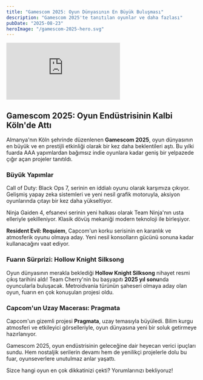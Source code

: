 ```yaml
---
title: "Gamescom 2025: Oyun Dünyasının En Büyük Buluşması"
description: "Gamescom 2025'te tanıtılan oyunlar ve daha fazlası"
pubDate: "2025-08-23"
heroImage: "/gamescom-2025-hero.svg"
---
```


<div class="video-wrap">
	<iframe 
		src="https://www.youtube.com/embed/MrFGLQD209Y" 
		title="Gamescom 2025 Resmi Özet Videosu" 
		loading="lazy"
		frameborder="0" 
		allow="accelerometer; autoplay; clipboard-write; encrypted-media; gyroscope; picture-in-picture; web-share" 
		referrerpolicy="strict-origin-when-cross-origin" 
		allowfullscreen
	></iframe>
</div>

## Gamescom 2025: Oyun Endüstrisinin Kalbi Köln'de Attı

Almanya'nın Köln şehrinde düzenlenen **Gamescom 2025**, oyun dünyasının en büyük ve en prestijli etkinliği olarak bir kez daha beklentileri aştı. Bu yılki fuarda AAA yapımlardan bağımsız indie oyunlara kadar geniş bir yelpazede çığır açan projeler tanıtıldı.

### Büyük Yapımlar

Call of Duty: Black Ops 7, serinin en iddialı oyunu olarak karşımıza çıkıyor. Gelişmiş yapay zeka sistemleri ve yeni nesil grafik motoruyla, aksiyon oyunlarında çıtayı bir kez daha yükseltiyor.

Ninja Gaiden 4, efsanevi serinin yeni halkası olarak Team Ninja'nın usta elleriyle şekilleniyor. Klasik dövüş mekaniği modern teknoloji ile birleşiyor.

**Resident Evil: Requiem**, Capcom'un korku serisinin en karanlık ve atmosferik oyunu olmaya aday. Yeni nesil konsolların gücünü sonuna kadar kullanacağını vaat ediyor.

### Fuarın Sürprizi: Hollow Knight Silksong

Oyun dünyasının merakla beklediği **Hollow Knight Silksong** nihayet resmi çıkış tarihini aldı! Team Cherry'nin bu başyapıtı **2025 yıl sonu**nda oyuncularla buluşacak. Metroidvania türünün şaheseri olmaya aday olan oyun, fuarın en çok konuşulan projesi oldu.

### Capcom'un Uzay Macerası: Pragmata

Capcom'un gizemli projesi **Pragmata**, uzay temasıyla büyüledi. Bilim kurgu atmosferi ve etkileyici görselleriyle, oyun dünyasına yeni bir soluk getirmeye hazırlanıyor.


Gamescom 2025, oyun endüstrisinin geleceğine dair heyecan verici ipuçları sundu. Hem nostaljik serilerin devamı hem de yenilikçi projelerle dolu bu fuar, oyunseverlere unutulmaz anlar yaşattı.

Sizce hangi oyun en çok dikkatinizi çekti? Yorumlarınızı bekliyoruz!